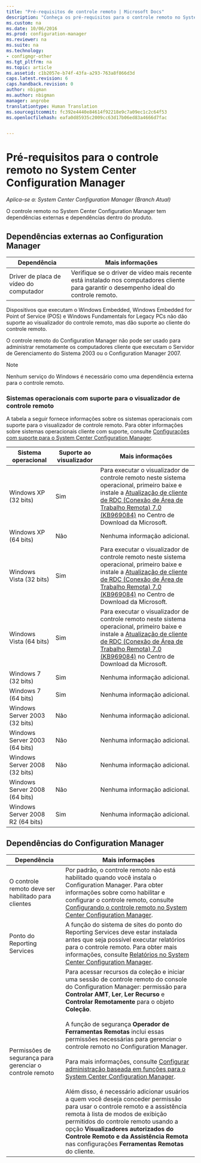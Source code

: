 ```yaml
---
title: "Pré-requisitos de controle remoto | Microsoft Docs"
description: "Conheça os pré-requisitos para o controle remoto no System Center Configuration Manager."
ms.custom: na
ms.date: 10/06/2016
ms.prod: configuration-manager
ms.reviewer: na
ms.suite: na
ms.technology:
- configmgr-other
ms.tgt_pltfrm: na
ms.topic: article
ms.assetid: c1b2057e-b74f-43fa-a293-763a8f866d3d
caps.latest.revision: 6
caps.handback.revision: 0
author: nbigman
ms.author: nbigman
manager: angrobe
translationtype: Human Translation
ms.sourcegitcommit: fc392e4440e84614f92218e9c7a09ec1c2c64f53
ms.openlocfilehash: eafa0d85935c2009cc63d17b06ed83a4666d7fac


---
```

# <a name="prerequisites-for-remote-control-in-system-center-configuration-manager"></a>Pré-requisitos para o controle remoto no System Center Configuration Manager

*Aplica-se a: System Center Configuration Manager (Branch Atual)*

O controle remoto no System Center Configuration Manager tem dependências externas e dependências dentro do produto.  

## <a name="dependencies-external-to-configuration-manager"></a>Dependências externas ao Configuration Manager  

|Dependência|Mais informações|  
|----------------|----------------------|  
|Driver de placa de vídeo do computador|Verifique se o driver de vídeo mais recente está instalado nos computadores cliente para garantir o desempenho ideal do controle remoto.|  

 Dispositivos que executam o Windows Embedded, Windows Embedded for Point of Service (POS) e Windows Fundamentals for Legacy PCs não dão suporte ao visualizador do controle remoto, mas dão suporte ao cliente do controle remoto.  

 O controle remoto do Configuration Manager não pode ser usado para administrar remotamente os computadores cliente que executam o Servidor de Gerenciamento do Sistema 2003 ou o Configuration Manager 2007.  

> [!NOTE]  
>  Nenhum serviço do Windows é necessário como uma dependência externa para o controle remoto.  

### <a name="supported-operating-systems-for-the-remote-control-viewer"></a>Sistemas operacionais com suporte para o visualizador de controle remoto  
 A tabela a seguir fornece informações sobre os sistemas operacionais com suporte para o visualizador de controle remoto. Para obter informações sobre sistemas operacionais cliente com suporte, consulte [Configurações com suporte para o System Center Configuration Manager](../../../../core/plan-design/configs/supported-configurations.md).  

|Sistema operacional|Suporte ao visualizador|Mais informações|  
|----------------------|--------------------|----------------------|  
|Windows XP (32 bits)|Sim|Para executar o visualizador de controle remoto neste sistema operacional, primeiro baixe e instale a [Atualização de cliente de RDC (Conexão de Área de Trabalho Remota) 7.0 (KB969084)](https://www.microsoft.com/en-us/download/details.aspx?id=12767) no Centro de Download da Microsoft.|  
|Windows XP (64 bits)|Não|Nenhuma informação adicional.|  
|Windows Vista (32 bits)|Sim|Para executar o visualizador de controle remoto neste sistema operacional, primeiro baixe e instale a [Atualização de cliente de RDC (Conexão de Área de Trabalho Remota) 7.0 (KB969084)](https://www.microsoft.com/en-us/download/details.aspx?id=12767) no Centro de Download da Microsoft.|  
|Windows Vista (64 bits)|Sim|Para executar o visualizador de controle remoto neste sistema operacional, primeiro baixe e instale a [Atualização de cliente de RDC (Conexão de Área de Trabalho Remota) 7.0 (KB969084)](https://www.microsoft.com/en-us/download/details.aspx?id=12767) no Centro de Download da Microsoft.|  
|Windows 7 (32 bits)|Sim|Nenhuma informação adicional.|  
|Windows 7 (64 bits)|Sim|Nenhuma informação adicional.|  
|Windows Server 2003 (32 bits)|Não|Nenhuma informação adicional.|  
|Windows Server 2003 (64 bits)|Não|Nenhuma informação adicional.|  
|Windows Server 2008 (32 bits)|Não|Nenhuma informação adicional.|  
|Windows Server 2008 (64 bits)|Não|Nenhuma informação adicional.|  
|Windows Server 2008 R2 (64 bits)|Sim|Nenhuma informação adicional.|  

## <a name="configuration-manager-dependencies"></a>Dependências do Configuration Manager  

|Dependência|Mais informações|  
|----------------|----------------------|  
|O controle remoto deve ser habilitado para clientes|Por padrão, o controle remoto não está habilitado quando você instala o Configuration Manager. Para obter informações sobre como habilitar e configurar o controle remoto, consulte [Configurando o controle remoto no System Center Configuration Manager](../../../../core/clients/manage/remote-control/configuring-remote-control.md).|  
|Ponto do Reporting Services|A função do sistema de sites do ponto do Reporting Services deve estar instalada antes que seja possível executar relatórios para o controle remoto. Para obter mais informações, consulte [Relatórios no System Center Configuration Manager](../../../../core/servers/manage/reporting.md).|  
|Permissões de segurança para gerenciar o controle remoto|Para acessar recursos da coleção e iniciar uma sessão de controle remoto do console do Configuration Manager: permissão para **Controlar AMT**, **Ler**, **Ler Recurso** e **Controlar Remotamente** para o objeto **Coleção**.<br /><br /> A função de segurança **Operador de Ferramentas Remotas** inclui essas permissões necessárias para gerenciar o controle remoto no Configuration Manager.<br /><br /> Para mais informações, consulte [Configurar administração baseada em funções para o System Center Configuration Manager](../../../../core/servers/deploy/configure/configure-role-based-administration.md).<br /><br /> Além disso, é necessário adicionar usuários a quem você deseja conceder permissão para usar o controle remoto e a assistência remota à lista de modos de exibição permitidos do controle remoto usando a opção **Visualizadores autorizados do Controle Remoto e da Assistência Remota** nas configurações **Ferramentas Remotas** do cliente.|  



<!--HONumber=Dec16_HO3-->


